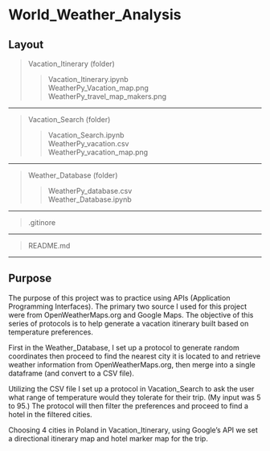 # World_Weather_Analysis
## Layout

> Vacation_Itinerary (folder)  
> > Vacation_Itinerary.ipynb   
> > WeatherPy_Vacation_map.png   
> > WeatherPy_travel_map_makers.png   
---   
> Vacation_Search (folder)  
> > Vacation_Search.ipynb   
> > WeatherPy_vacation.csv   
> > WeatherPy_vacation_map.png   
---   
> Weather_Database (folder)   
> > WeatherPy_database.csv   
> > Weather_Database.ipynb    
---   
>.gitinore
---   
  
>README.md   
---   

   
## Purpose   
The purpose of this project was to practice using APIs (Application Programming Interfaces). The primary two source I used for this project were from OpenWeatherMaps.org and Google Maps. The objective of this series of protocols is to help generate a vacation itinerary built based on temperature preferences.   

First in the Weather_Database, I set up a protocol to generate random coordinates then proceed to find the nearest city it is located to and retrieve weather information from OpenWeatherMaps.org, then merge into a single dataframe (and convert to a CSV file).   

Utilizing the CSV file I set up a protocol in Vacation_Search to ask the user what range of temperature would they tolerate for their trip. (My input was 5 to 95.) The protocol will then filter the preferences and proceed to find a hotel in the filtered cities.   

Choosing 4 cities in Poland in Vacation_Itinerary, using Google’s API we set a directional itinerary map and hotel marker map for the trip.
